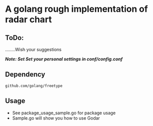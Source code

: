 # A golang rough implementation of radar chart

## ToDo:
........Wish your suggestions

***Note: Set Set your personal settings in conf/config.conf***

## Dependency 
    github.com/golang/freetype

## Usage

* See package_usage_sample.go for package usage
* Sample.go will show you how to use Godar
